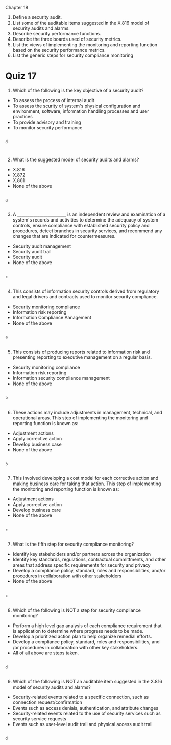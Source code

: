 Chapter 18

1.  Define a security audit.
2.  List some of the auditable items suggested in the X.816 model of security audits and alarms.
3.  Describe security performance functions.
4.  Describe the three boards used of security metrics.
5.  List the views of implementing the monitoring and reporting function based on the security performance
    metrics.
6.  List the generic steps for security compliance monitoring


# Quiz 17

1. Which of the following is the key objective of a security audit?
* To assess the process of internal audit
* To assess the scurity of system's physical configuration and environment, software, information handling processes and user practices
* To provide advisory and training
* To monitor security performance

##
`d`
#

2. What is the suggested model of security audits and alarms?
* X.816
*  X.872
*  X.861
* None of the above

##
`a`
##

3. A ________________________ is an independent review and examination of a system's records and activities to determine the adequacy of system controls, ensure compliance with established security policy and procedures, detect branches in security services, and recommend any changes that are indicated for countermeasures. 
* Security audit management
*  Security audit trail
*  Security audit 
*  None of the above

##
`c`
##

4. This consists of information security controls derived from regulatory and legal drivers and contracts used to monitor security compliance.
* Security monitoring compliance
*  Information risk reporting
*  Information Compliance Aanagement
* None of the above

##
`a`
##

5. This consists of producing reports related to information risk and presenting reporting to executive management on a regular basis.
* Security monitoring compliance
*  Information risk reporting
*  Information security compliance management
* None of the above

##
`b`
##

6. These actions may include adjustments in management, technical, and operational areas. This step of implementing the monitoring and reporting function is known as:
* Adjustment actions
*  Apply corrective action
*  Develop business case
* None of the above

##
`b`
##

7. This involved developing a cost model for each corrective action and making business care for taking that action. This step of implementing the monitoring and reporting function is known as:
* Adjustment actions
*  Apply corrective action
*  Develop business care
* None of the above

##
`c`
##

7. What is the fifth step for security compliance monitoring?
* Identify key stakeholders and/or partners across the organization
*  Identify key standards, regulations, contractual committments, and other areas that address specific requirements for security and privacy
*  Develop a compliance policy, standard, roles and responsibilities, and/or procedures in collaboration with other stakeholders
* None of the above

##
`c`
##


8. Which of the following is NOT a step for security compliance monitoring?
*  Perform a high level gap analysis of each compliance requirement that is application to determine where progress needs to be made.
*  Develop a prioritized action plan to help organize remedial efforts.
* Develop a compliance policy, standard, roles and responsibilities, and /or procedures in collaboration with other key stakeholders.
* All of all above are steps taken.

##
`d`
##


9. Which of the following is NOT an auditable item suggested in the X.816 model of security audits and alarms?
  * Security-related events related to a specific connection, such as connection request/confirmation
 * Events such as access denials, authentication, and attribute changes 
  * Security-related events related to the use of security services such as security service requests
  * Events such as user-level audit trail and physical access audit trail 
    
##
`d`
##

